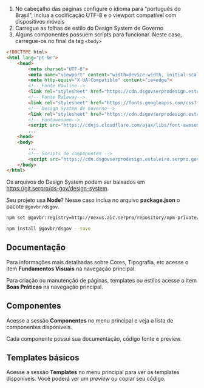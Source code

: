 1. No cabeçalho das páginas configure o idioma para "português do Brasil", inclua a codificação UTF-8 e o viewport compatível com dispositivos móveis
1. Carregue as folhas de estilo do Design System de Governo
1. Alguns componentes possuem scripts para funcionar. Neste caso, carregue-os no final da tag `<body>`

```html
<!DOCTYPE html>
<html lang="pt-br">
    <head>
        <meta charset="UTF-8">
        <meta name="viewport" content="width=device-width, initial-scale=1.0">
        <meta http-equiv="X-UA-Compatible" content="ie=edge">
        <!-- Fonte Rawline-->
        <link rel="stylesheet" href="https://cdn.dsgovserprodesign.estaleiro.serpro.gov.br/design-system/1.2.2/fonts/rawline/css/rawline.css">
        <!-- Fonte Raleway-->
        <link rel="stylesheet" href="https://fonts.googleapis.com/css?family=Raleway:300,400,500,600,700,800,900&amp;display=swap">
        <!-- Design System de Governo-->
        <link rel="stylesheet" href="https://cdn.dsgovserprodesign.estaleiro.serpro.gov.br/design-system/1.2.2/css/dsgov.css">
        <!-- Fontawesome-->
        <script src="https://cdnjs.cloudflare.com/ajax/libs/font-awesome/5.11.2/js/all.min.js"></script>
        ...
    <head>
    <body>
        ...
        <!-- Scripts de componentes -->
        <script src="https://cdn.dsgovserprodesign.estaleiro.serpro.gov.br/design-system/1.2.2/js/dsgov-components.js"></script>
    </body>
</html>
```

Os arquivos do Design System podem ser baixados em <https://git.serpro/ds-gov/design-system>.

Seu projeto usa **Node**? Nesse caso inclua no arquivo **package.json** o pacote `@govbr/dsgov`.

```bash
npm set @govbr:registry=http://nexus.aic.serpro/repository/npm-private/

npm install @govbr/dsgov --save
```

## Documentação

Para informações mais detalhadas sobre Cores, Tipografia, etc acesse o item **Fundamentos Visuais** na navegação principal.

Para criação ou manutenção de páginas, templates ou estilos acesse o item **Boas Práticas** na navegação principal.

## Componentes

Acesse a sessão **Componentes** no menu principal e veja a lista de componentes disponíveis.

Cada componente possui sua documentação, código fonte e preview.

## Templates básicos

Acesse a sessão **Templates** no menu principal para ver os templates disponíveis. Você poderá ver um _preview_ ou copiar seu código.
